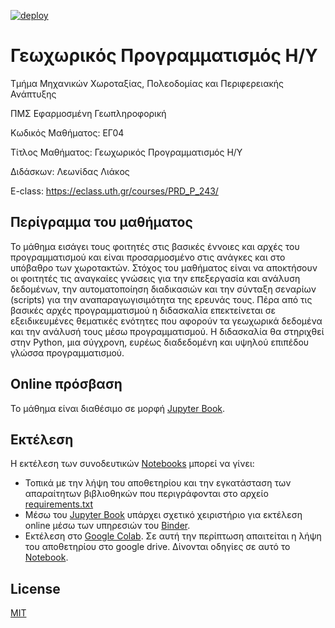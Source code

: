 [![deploy](https://github.com/kokkytos/programming/actions/workflows/deploy.yml/badge.svg)](https://github.com/kokkytos/programming/actions/workflows/deploy.yml)

# Γεωχωρικός Προγραμματισμός H/Y 

Τμήμα Μηχανικών Χωροταξίας, Πολεοδομίας και Περιφερειακής Ανάπτυξης

ΠΜΣ Εφαρμοσμένη Γεωπληροφορική 

Κωδικός Μαθήματος: ΕΓ04

Τίτλος Μαθήματος: Γεωχωρικός Προγραμματισμός H/Y 

Διδάσκων: Λεωνίδας Λιάκος

E-class: https://eclass.uth.gr/courses/PRD_P_243/

## Περίγραμμα του μαθήματος

Το μάθημα εισάγει τους φοιτητές στις βασικές έννοιες και αρχές του προγραμματισμού και είναι προσαρμοσμένο στις ανάγκες και στο υπόβαθρο των χωροτακτών. Στόχος του μαθήματος είναι να αποκτήσουν οι φοιτητές τις αναγκαίες γνώσεις για την επεξεργασία και ανάλυση δεδομένων, την αυτοματοποίηση διαδικασιών και την σύνταξη σεναρίων (scripts) για την αναπαραγωγισιμότητα της ερευνάς τους. Πέρα από τις βασικές αρχές προγραμματισμού η διδασκαλία επεκτείνεται σε εξειδικευμένες θεματικές ενότητες που αφορούν τα γεωχωρικά δεδομένα και την ανάλυσή τους μέσω προγραμματισμού. Η διδασκαλία θα στηριχθεί στην Python, μια σύγχρονη, ευρέως διαδεδομένη και υψηλού επιπέδου γλώσσα προγραμματισμού.


## Online πρόσβαση

Το μάθημα είναι διαθέσιμο σε μορφή [Jupyter Book](https://kokkytos.github.io/programming/).

## Εκτέλεση

Η εκτέλεση των συνοδευτικών [Notebooks](./notebooks) μπορεί να γίνει:
- Τοπικά με την λήψη του αποθετηρίου και την εγκατάσταση των απαραίτητων βιβλιοθηκών που περιγράφονται στο αρχείο [requirements.txt](requirements.txt)
- Μέσω του [Jupyter Book](https://kokkytos.github.io/programming/) υπάρχει σχετικό χειριστήριο για εκτέλεση online μέσω των υπηρεσιών του [Binder](https://mybinder.org/).
- Εκτέλεση στο [Google Colab](https://colab.research.google.com/). Σε αυτή την περίπτωση απαιτείται η λήψη του αποθετηρίου στο google drive. Δίνονται οδηγίες σε αυτό το [Notebook](./notebooks/clone_gd.ipynb).

## License

[MIT](https://github.com/kokkytos/programming/blob/main/LICENSE)